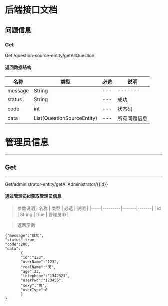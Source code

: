 # 后端接口文档

## 问题信息

### Get

Get /question-source-entity/getAllQuestion

#### 返回数据结构
| 名称      | 类型                         | 必选  | 说明      |
|---------|----------------------------|-----|---------|
| message | String                     | --- | ------- |
| status  | String                     | --- | 成功      |
| code    | int                        | --- | 状态码     |
| data    | List(QuestionSourceEntity) | --- | 所有问题信息  |

# 管理员信息
***
## Get
***
Get/administrator-entity/getAllAdministrator/{{id}}

#### 通过管理员id获取管理员信息

>参数说明
| 名称  | 类型      | 必选    | 说明    |
|-----|---------|-------|-------|
| id  | String  | true  | 管理员ID |  
  
> 返回示例  
  
```
{"message":"成功",
"status":true,
"code":200,
"data":
       {
       "id":"123",
       "userName":"123",
       "realName":"闵",
       "age":23,
       "telephone":"1342321",
       "userPwd":"123456",
       "sexy":"男",
       "userType":0
       }
}  
```